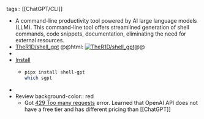 tags:: [[ChatGPT/CLI]]

- A command-line productivity tool powered by AI large language models (LLM). This command-line tool offers streamlined generation of shell commands, code snippets, documentation, eliminating the need for external resources.
- [TheR1D/shell_gpt](https://github.com/TheR1D/shell_gpt)
  @@html: <a href="https://github.com/TheR1D/shell_gpt/"><img src="https://github-readme-stats-astronomer.vercel.app/api/pin/?username=TheR1D&repo=shell_gpt&theme=tokyonight" alt="TheR1D/shell_gpt"/></a>@@
-
- [Install](https://github.com/TheR1D/shell_gpt#installation)
	- ```bash
	  pipx install shell-gpt
	  which sgpt
	  ```
-
- Review
  background-color:: red
	- Got [429 Too many requests](https://github.com/TheR1D/shell_gpt/wiki#429-too-many-requests) error. Learned that OpenAI API does not have a free tier and has different pricing than [[ChatGPT]]